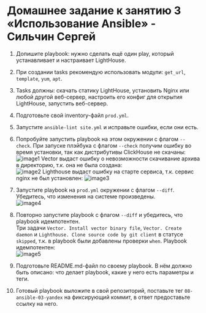 # Домашнее задание к занятию 3 «Использование Ansible» - Сильчин Сергей

1. Допишите playbook: нужно сделать ещё один play, который устанавливает и настраивает LightHouse.  
2. При создании tasks рекомендую использовать модули: `get_url`, `template`, `yum`, `apt`.  
3. Tasks должны: скачать статику LightHouse, установить Nginx или любой другой веб-сервер, настроить его конфиг для открытия LightHouse, запустить веб-сервер.  
4. Подготовьте свой inventory-файл `prod.yml`.  
5. Запустите `ansible-lint site.yml` и исправьте ошибки, если они есть.  
6. Попробуйте запустить playbook на этом окружении с флагом `--check`.
   При запуске плэйбука с флагом `--check` получим ошибку во время установки, так как дистрибутивы ClickHouse не скачаны:  
   ![image1](https://github.com/user-attachments/assets/bb352ef8-6018-4ba2-9fb2-8eb1922996d5)
   Vector выдаст ошибку о невозможности скачивание архива в директорию, т.к. она не была создана:  
   ![image2](https://github.com/user-attachments/assets/163897e4-901a-43de-bf2d-03b0e8f117f3)
   Lighthouse выдаст ошибку на старте сервиса, т.к. сервис nginx не был установлен:
   ![image3](https://github.com/user-attachments/assets/289a8f4e-ddf2-45ea-8ac9-310d879d75eb)

7. Запустите playbook на `prod.yml` окружении с флагом `--diff`. Убедитесь, что изменения на системе произведены.  
   ![image4](https://github.com/user-attachments/assets/bcc61283-0350-444c-b140-bffd4cff0e0e)

8. Повторно запустите playbook с флагом `--diff` и убедитесь, что playbook идемпотентен.  
   Три задачи `Vector. Install vector binary file`, `Vector. Create daemon` и `Lighthouse. Clone source code by git client` в статусе `skipped`, т.к. в playbook были добавлены проверки `when`. Playbook идемпотентен:  
   ![image5](https://github.com/user-attachments/assets/29e490f6-3880-47d3-81d9-8ba211ea426b)

11. Подготовьте README.md-файл по своему playbook. В нём должно быть описано: что делает playbook, какие у него есть параметры и теги.  
12. Готовый playbook выложите в свой репозиторий, поставьте тег `08-ansible-03-yandex` на фиксирующий коммит, в ответ предоставьте ссылку на него.  
